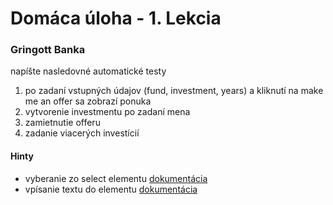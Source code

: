 # Domáca úloha - 1. Lekcia

### Gringott Banka
napíšte nasledovné automatické testy
1. po zadaní vstupných údajov (fund, investment, years) a kliknutí na make me an offer sa zobrazí ponuka
2. vytvorenie investmentu po zadaní mena
3. zamietnutie offeru
4. zadanie viacerých investícií

#### Hinty
- vyberanie zo select elementu [dokumentácia](https://playwright.dev/docs/api/class-locator#locator-select-option)
- vpísanie textu do elementu [dokumentácia](https://playwright.dev/docs/api/class-locator#locator-fil)
